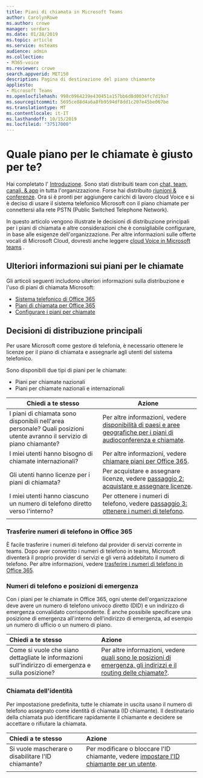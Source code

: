 ```yaml
---
title: Piani di chiamata in Microsoft Teams
author: CarolynRowe
ms.author: crowe
manager: serdars
ms.date: 01/28/2019
ms.topic: article
ms.service: msteams
audience: admin
ms.collection:
- M365-voice
ms.reviewer: crowe
search.appverid: MET150
description: Pagina di destinazione del piano chiamante
appliesto:
- Microsoft Teams
ms.openlocfilehash: 998c0964239e430451a157bb6d8d0034fc7d19a7
ms.sourcegitcommit: 5695ce88d4a6a8fb9594df8dd1c207e45be067be
ms.translationtype: MT
ms.contentlocale: it-IT
ms.lasthandoff: 10/15/2019
ms.locfileid: "37517000"
---
```

# <a name="which-calling-plan-is-right-for-you"></a>Quale piano per le chiamate è giusto per te? 

Hai completato l' [Introduzione](get-started-with-teams-quick-start.md). Sono stati distribuiti team con [chat, team, canali, & app](deploy-chat-teams-channels-microsoft-teams-landing-page.md) in tutta l'organizzazione. Forse hai distribuito [riunioni & conferenze](deploy-meetings-microsoft-teams-landing-page.md). Ora si è pronti per aggiungere carichi di lavoro cloud Voice e si è deciso di usare il sistema telefonico Microsoft con il piano chiamate per connettersi alla rete PSTN (Public Switched Telephone Network). 

In questo articolo vengono illustrate le decisioni di distribuzione principali per i piani di chiamata e altre considerazioni che è consigliabile configurare, in base alle esigenze dell'organizzazione. Per altre informazioni sulle offerte vocali di Microsoft Cloud, dovresti anche leggere [cloud Voice in Microsoft teams](cloud-voice-landing-page.md) .


## <a name="learn-more-about-calling-plans"></a>Ulteriori informazioni sui piani per le chiamate

Gli articoli seguenti includono ulteriori informazioni sulla distribuzione e l'uso di piani di chiamata Microsoft:

- [Sistema telefonico di Office 365](what-is-phone-system-in-office-365.md)
- [Piani di chiamata per Office 365](calling-plans-for-office-365.md)
- [Configurare i piani per chiamate](set-up-calling-plans.md)


## <a name="core-deployment-decisions"></a>Decisioni di distribuzione principali

Per usare Microsoft come gestore di telefonia, è necessario ottenere le licenze per il piano di chiamata e assegnarle agli utenti del sistema telefonico. 

Sono disponibili due tipi di piani per le chiamate:

- Piani per chiamate nazionali 
- Piani per chiamate nazionali e internazionali

|Chiedi a te stesso|Azione |
|------------|-------|
|I piani di chiamata sono disponibili nell'area personale? Quali posizioni utente avranno il servizio di piano chiamante? | Per altre informazioni, vedere [disponibilità di paesi e aree geografiche per i piani di audioconferenza e chiamate](country-and-region-availability-for-audio-conferencing-and-calling-plans/country-and-region-availability-for-audio-conferencing-and-calling-plans.md). | 
I miei utenti hanno bisogno di chiamate internazionali? | Per altre informazioni, vedere [chiamare piani per Office 365](calling-plans-for-office-365.md). |
Gli utenti hanno licenze per i piani di chiamata? | Per acquistare e assegnare licenze, vedere [passaggio 2: acquistare e assegnare licenze](set-up-calling-plans.md#step-2-buy-and-assign-licenses). |
I miei utenti hanno ciascuno un numero di telefono diretto verso l'interno? | Per ottenere i numeri di telefono, vedere [passaggio 3: ottenere i numeri di telefono](set-up-calling-plans.md#step-3-get-phone-numbers). |
|||

### <a name="transfer-phone-numbers-to-office-365"></a>Trasferire numeri di telefono in Office 365

È facile trasferire i numeri di telefono dal provider di servizi corrente in teams. Dopo aver convertito i numeri di telefono in teams, Microsoft diventerà il proprio provider di servizi e gli verrà addebitato il numero di telefono. Per altre informazioni, vedere [trasferire i numeri di telefono in Office 365](transfer-phone-numbers-to-office-365.md).


### <a name="phone-numbers-and-emergency-locations"></a>Numeri di telefono e posizioni di emergenza

Con i piani per le chiamate in Office 365, ogni utente dell'organizzazione deve avere un numero di telefono univoco diretto (DID) e un indirizzo di emergenza convalidato corrispondente. È anche possibile specificare una posizione di emergenza all'interno dell'indirizzo di emergenza, ad esempio un numero di ufficio o un numero di piano. 

|Chiedi a te stesso|Azione |
|:------------|:-------|
|Come si vuole che siano dettagliate le informazioni sull'indirizzo di emergenza e sulla posizione? |Per altre informazioni, vedere [quali sono le posizioni di emergenza, gli indirizzi e il routing delle chiamate?](https://docs.microsoft.com/SkypeForBusiness/what-are-calling-plans-in-office-365/what-are-emergency-locations-addresses-and-call-routing).


### <a name="calling-identity"></a>Chiamata dell'identità

Per impostazione predefinita, tutte le chiamate in uscita usano il numero di telefono assegnato come identità di chiamata (ID chiamante). Il destinatario della chiamata può identificare rapidamente il chiamante e decidere se accettare o rifiutare la chiamata.

|Chiedi a te stesso|Azione |
|:------------|:-------|
|Si vuole mascherare o disabilitare l'ID chiamante? | Per modificare o bloccare l'ID chiamante, vedere [impostare l'ID chiamante per un utente](set-the-caller-id-for-a-user.md). |
|||




